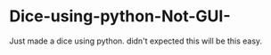 # Dice-using-python-Not-GUI-
Just made a dice using python. didn't expected this will be this easy.
